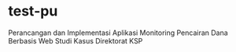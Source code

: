 # test-pu
Perancangan dan Implementasi Aplikasi Monitoring Pencairan Dana Berbasis Web Studi Kasus Direktorat KSP
